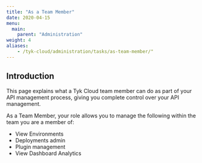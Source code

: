 ```yaml
---
title: "As a Team Member"
date: 2020-04-15
menu:
  main:
    parent: "Administration"
weight: 4
aliases:
    - /tyk-cloud/administration/tasks/as-team-member/"
---
```


## Introduction

This page explains what a Tyk Cloud team member can do as part of your API management process, giving you complete control over your API management.

As a Team Member, your role allows you to manage the following within the team you are a member of:

* View Environments
* Deployments admin
* Plugin management
* View Dashboard Analytics